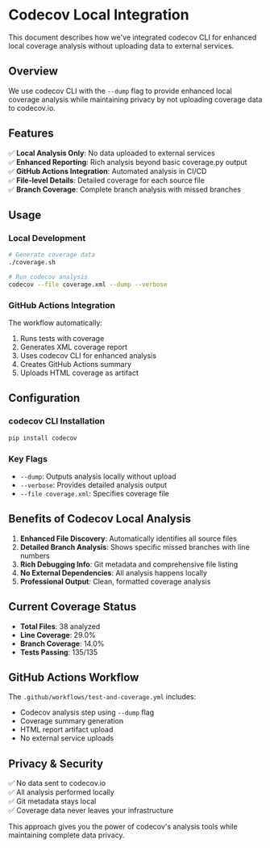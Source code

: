 # Codecov Local Integration

This document describes how we've integrated codecov CLI for enhanced local coverage analysis without uploading data to external services.

## Overview

We use codecov CLI with the `--dump` flag to provide enhanced local coverage analysis while maintaining privacy by not uploading coverage data to codecov.io.

## Features

✅ **Local Analysis Only**: No data uploaded to external services  
✅ **Enhanced Reporting**: Rich analysis beyond basic coverage.py output  
✅ **GitHub Actions Integration**: Automated analysis in CI/CD  
✅ **File-level Details**: Detailed coverage for each source file  
✅ **Branch Coverage**: Complete branch analysis with missed branches

## Usage

### Local Development

```bash
# Generate coverage data
./coverage.sh

# Run codecov analysis
codecov --file coverage.xml --dump --verbose
```

### GitHub Actions Integration

The workflow automatically:

1. Runs tests with coverage
2. Generates XML coverage report
3. Uses codecov CLI for enhanced analysis
4. Creates GitHub Actions summary
5. Uploads HTML coverage as artifact

## Configuration

### codecov CLI Installation

```bash
pip install codecov
```

### Key Flags

- `--dump`: Outputs analysis locally without upload
- `--verbose`: Provides detailed analysis output
- `--file coverage.xml`: Specifies coverage file

## Benefits of Codecov Local Analysis

1. **Enhanced File Discovery**: Automatically identifies all source files
2. **Detailed Branch Analysis**: Shows specific missed branches with line numbers
3. **Rich Debugging Info**: Git metadata and comprehensive file listing
4. **No External Dependencies**: All analysis happens locally
5. **Professional Output**: Clean, formatted coverage analysis

## Current Coverage Status

- **Total Files**: 38 analyzed
- **Line Coverage**: 29.0%
- **Branch Coverage**: 14.0%
- **Tests Passing**: 135/135

## GitHub Actions Workflow

The `.github/workflows/test-and-coverage.yml` includes:

- Codecov analysis step using `--dump` flag
- Coverage summary generation
- HTML report artifact upload
- No external service uploads

## Privacy & Security

✅ No data sent to codecov.io  
✅ All analysis performed locally  
✅ Git metadata stays local  
✅ Coverage data never leaves your infrastructure

This approach gives you the power of codecov's analysis tools while maintaining complete data privacy.
